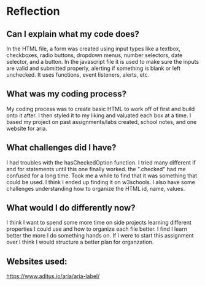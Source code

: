 # Reflection

## Can I explain what my code does?

In the HTML file, a form was created using input types like a textbox, checkboxes, radio buttons, dropdown menus, number selectors, date selector, and a button. In the javascript file it is used to make sure the inputs are valid and submitted properly, alerting if something is blank or left unchecked. It uses functions, event listeners, alerts, etc. 

## What was my coding process?

My coding process was to create basic HTML to work off of first and build onto it after. I then styled it to my liking and valuated each box at a time. I based my project on past assignments/labs created, school notes, and one website for aria. 

## What challenges did I have?

I had troubles with the hasCheckedOption function. I tried many different if and for statements until this one finally worked. the ".checked" had me confused for a long time. Took me a while to find that it was something that could be used. I think I ended up finding it on w3schools. I also have some challenges understanding how to organize the HTML id, name, values.

## What would I do differently now?

I think I want to spend some more time on side projects learning different properties I could use and how to organize each file better. I find I learn better the more I do something hands on. If I were to start this assignment over I think I would structure a better plan for organzation. 



## Websites used:

https://www.aditus.io/aria/aria-label/
